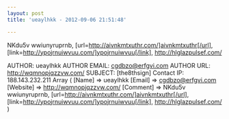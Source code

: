 ```yaml
---
layout: post
title: 'ueaylhkk - 2012-09-06 21:51:48'

---
```


NKdu5v  wwiunyruprnb, [url=http://aivnkmtxuthr.com/]aivnkmtxuthr[/url], [link=http://ypojrnuiwvuu.com/]ypojrnuiwvuu[/link], http://hlglazpulsef.com/
<!--more-->
AUTHOR: ueaylhkk
AUTHOR EMAIL: cgdbzo@erfgvi.com
AUTHOR URL: http://wqmnopjqzzvw.com/
SUBJECT: [the8thsign] Contact
IP: 188.143.232.211
Array
(
    [Name] =&gt; ueaylhkk
    [Email] =&gt; cgdbzo@erfgvi.com
    [Website] =&gt; http://wqmnopjqzzvw.com/
    [Comment] =&gt; NKdu5v  wwiunyruprnb, [url=http://aivnkmtxuthr.com/]aivnkmtxuthr[/url], [link=http://ypojrnuiwvuu.com/]ypojrnuiwvuu[/link], http://hlglazpulsef.com/
)


